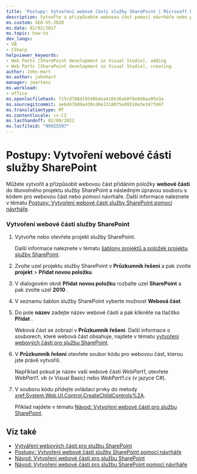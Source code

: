 ```yaml
---
title: 'Postupy: Vytvoření webové části služby SharePoint | Microsoft Docs'
description: Vytvořte a přizpůsobte webovou část pomocí návrháře nebo přidáním položky webové části do libovolného projektu služby SharePoint a úpravou souboru kódu pro webovou část.
ms.custom: SEO-VS-2020
ms.date: 02/02/2017
ms.topic: how-to
dev_langs:
- VB
- CSharp
helpviewer_keywords:
- Web Parts [SharePoint development in Visual Studio], adding
- Web Parts [SharePoint development in Visual Studio], creating
author: John-Hart
ms.author: johnhart
manager: jmartens
ms.workload:
- office
ms.openlocfilehash: f15cd788d19540bdea416b36ab0f8e8d8aa95e3a
ms.sourcegitcommit: ae6d47b09a439cd0e13180f5e89510e3e347fd47
ms.translationtype: MT
ms.contentlocale: cs-CZ
ms.lasthandoff: 02/08/2021
ms.locfileid: "99925597"
---
```

# <a name="how-to-create-a-sharepoint-web-part"></a>Postupy: Vytvoření webové části služby SharePoint
  Můžete vytvořit a přizpůsobit webovou část přidáním položky **webové části** do libovolného projektu služby SharePoint a následným úpravou souboru s kódem pro webovou část nebo pomocí návrháře. Další informace naleznete v tématu [Postupy: Vytvoření webové části služby SharePoint pomocí návrháře](../sharepoint/how-to-create-a-sharepoint-web-part-by-using-a-designer.md).

### <a name="to-create-a-sharepoint-web-part"></a>Vytvoření webové části služby SharePoint

1. Vytvořte nebo otevřete projekt služby SharePoint.

     Další informace naleznete v tématu [šablony projektů a položek projektu služby SharePoint](../sharepoint/sharepoint-project-and-project-item-templates.md).

2. Zvolte uzel projektu služby SharePoint v **Průzkumník řešení** a pak zvolte **projekt**  >  **Přidat novou položku**.

3. V dialogovém okně **Přidat novou položku** rozbalte uzel **SharePoint** a pak zvolte uzel **2010** .

4. V seznamu šablon služby SharePoint vyberte možnost **Webová část**.

5. Do pole **název** zadejte název webové části a pak klikněte na tlačítko **Přidat** .

     Webová část se zobrazí v **Průzkumník řešení**. Další informace o souborech, které webová část obsahuje, najdete v tématu [vytvoření webových částí pro službu SharePoint](../sharepoint/creating-web-parts-for-sharepoint.md).

6. V **Průzkumník řešení** otevřete soubor kódu pro webovou část, kterou jste právě vytvořili.

     Například pokud je název vaší webové části *WebPart1*, otevřete *WebPart1. vb* (v Visual Basic) nebo *WebPart1.cs* (v jazyce C#).

7. V souboru kódu přidejte ovládací prvky do metody <xref:System.Web.UI.Control.CreateChildControls%2A>.

     Příklad najdete v tématu [Návod: Vytvoření webové části pro službu SharePoint](../sharepoint/walkthrough-creating-a-web-part-for-sharepoint.md).

## <a name="see-also"></a>Viz také
- [Vytváření webových částí pro službu SharePoint](../sharepoint/creating-web-parts-for-sharepoint.md)
- [Postupy: Vytvoření webové části služby SharePoint pomocí návrháře](../sharepoint/how-to-create-a-sharepoint-web-part-by-using-a-designer.md)
- [Návod: Vytvoření webové části pro službu SharePoint](../sharepoint/walkthrough-creating-a-web-part-for-sharepoint.md)
- [Návod: Vytvoření webové části pro službu SharePoint pomocí návrháře](../sharepoint/walkthrough-creating-a-web-part-for-sharepoint-by-using-a-designer.md)
